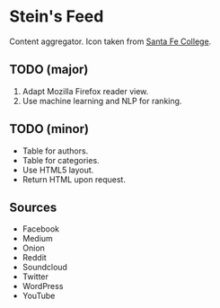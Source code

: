 # Stein's Feed

Content aggregator.
Icon taken from [Santa Fe College](https://www.sfcollege.edu/about/index).

## TODO (major)

1.  Adapt Mozilla Firefox reader view.
2.  Use machine learning and NLP for ranking.

## TODO (minor)

*   Table for authors.
*   Table for categories.
*   Use HTML5 layout.
*   Return HTML upon request.

## Sources

*   Facebook
*   Medium
*   Onion
*   Reddit
*   Soundcloud
*   Twitter
*   WordPress
*   YouTube
